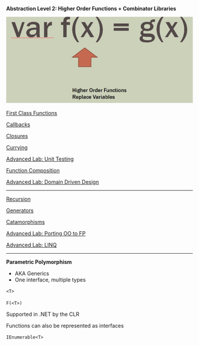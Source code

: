 
**Abstraction Level 2: Higher Order Functions + Combinator Libraries**

![statement](./Images/level2.jpg)

[First Class Functions](./FirstClassFunctions/FirstClassFunctions.md)

[Callbacks](./Callbacks/Callbacks.md)

[Closures](./Closures/Closures.md)

[Currying](./Currying/Currying.md)

[Advanced Lab:  Unit Testing](./UnitTest/Lab.md)

[Function Composition](./FunctionComposition/Composition.md)


[Advanced Lab:  Domain Driven Design](./DDD/Lab.md)

---

[Recursion](./Recursion/Recursion.md)

[Generators](./Generators/Generators.md)

[Catamorphisms](./Catamorphisms/Catamorphism.md)

[Advanced Lab:  Porting OO to FP](./Porting/Lab.md)

[Advanced Lab:  LINQ](./LINQ/Lab.md)

---

**Parametric Polymorphism**

* AKA Generics
* One interface, multiple types


```
<T>

F(<T>)

```
Supported in .NET by the CLR


Functions can also be represented as interfaces
```
IEnumerable<T>

```
